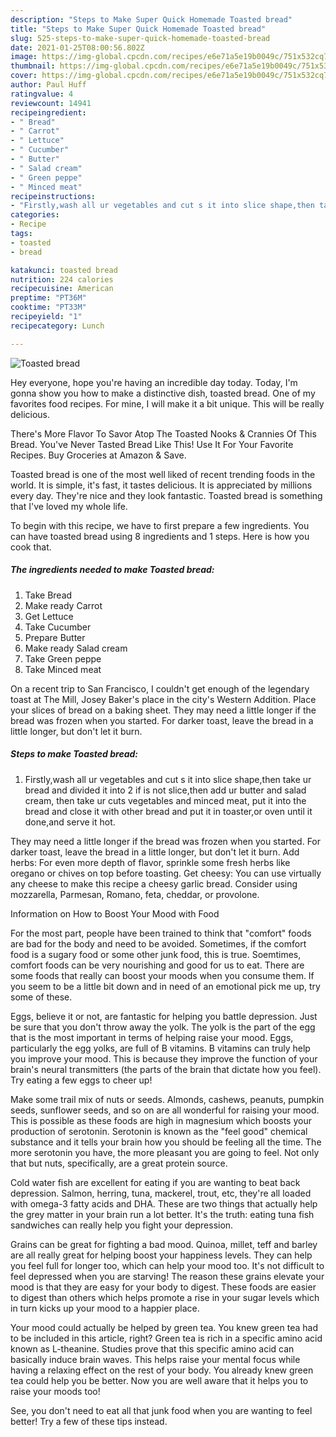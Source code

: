 ```yaml
---
description: "Steps to Make Super Quick Homemade Toasted bread"
title: "Steps to Make Super Quick Homemade Toasted bread"
slug: 525-steps-to-make-super-quick-homemade-toasted-bread
date: 2021-01-25T08:00:56.802Z
image: https://img-global.cpcdn.com/recipes/e6e71a5e19b0049c/751x532cq70/toasted-bread-recipe-main-photo.jpg
thumbnail: https://img-global.cpcdn.com/recipes/e6e71a5e19b0049c/751x532cq70/toasted-bread-recipe-main-photo.jpg
cover: https://img-global.cpcdn.com/recipes/e6e71a5e19b0049c/751x532cq70/toasted-bread-recipe-main-photo.jpg
author: Paul Huff
ratingvalue: 4
reviewcount: 14941
recipeingredient:
- " Bread"
- " Carrot"
- " Lettuce"
- " Cucumber"
- " Butter"
- " Salad cream"
- " Green peppe"
- " Minced meat"
recipeinstructions:
- "Firstly,wash all ur vegetables and cut s it into slice shape,then take ur bread and divided it into 2 if is not slice,then add ur butter and salad cream, then take ur cuts vegetables and minced meat, put it into the bread and close it with other bread and put it in toaster,or oven until it done,and serve it hot."
categories:
- Recipe
tags:
- toasted
- bread

katakunci: toasted bread 
nutrition: 224 calories
recipecuisine: American
preptime: "PT36M"
cooktime: "PT33M"
recipeyield: "1"
recipecategory: Lunch

---
```



![Toasted bread](https://img-global.cpcdn.com/recipes/e6e71a5e19b0049c/751x532cq70/toasted-bread-recipe-main-photo.jpg)

Hey everyone, hope you're having an incredible day today. Today, I'm gonna show you how to make a distinctive dish, toasted bread. One of my favorites food recipes. For mine, I will make it a bit unique. This will be really delicious.

There&#39;s More Flavor To Savor Atop The Toasted Nooks &amp; Crannies Of This Bread. You&#39;ve Never Tasted Bread Like This! Use It For Your Favorite Recipes. Buy Groceries at Amazon &amp; Save.

Toasted bread is one of the most well liked of recent trending foods in the world. It is simple, it's fast, it tastes delicious. It is appreciated by millions every day. They're nice and they look fantastic. Toasted bread is something that I've loved my whole life.


To begin with this recipe, we have to first prepare a few ingredients. You can have toasted bread using 8 ingredients and 1 steps. Here is how you cook that.

<!--inarticleads1-->

##### The ingredients needed to make Toasted bread:

1. Take  Bread
1. Make ready  Carrot
1. Get  Lettuce
1. Take  Cucumber
1. Prepare  Butter
1. Make ready  Salad cream
1. Take  Green peppe
1. Take  Minced meat


On a recent trip to San Francisco, I couldn&#39;t get enough of the legendary toast at The Mill, Josey Baker&#39;s place in the city&#39;s Western Addition. Place your slices of bread on a baking sheet. They may need a little longer if the bread was frozen when you started. For darker toast, leave the bread in a little longer, but don&#39;t let it burn. 

<!--inarticleads2-->

##### Steps to make Toasted bread:

1. Firstly,wash all ur vegetables and cut s it into slice shape,then take ur bread and divided it into 2 if is not slice,then add ur butter and salad cream, then take ur cuts vegetables and minced meat, put it into the bread and close it with other bread and put it in toaster,or oven until it done,and serve it hot.


They may need a little longer if the bread was frozen when you started. For darker toast, leave the bread in a little longer, but don&#39;t let it burn. Add herbs: For even more depth of flavor, sprinkle some fresh herbs like oregano or chives on top before toasting. Get cheesy: You can use virtually any cheese to make this recipe a cheesy garlic bread. Consider using mozzarella, Parmesan, Romano, feta, cheddar, or provolone. 

Information on How to Boost Your Mood with Food


For the most part, people have been trained to think that "comfort" foods are bad for the body and need to be avoided. Sometimes, if the comfort food is a sugary food or some other junk food, this is true. Soemtimes, comfort foods can be very nourishing and good for us to eat. There are some foods that really can boost your moods when you consume them. If you seem to be a little bit down and in need of an emotional pick me up, try some of these.

Eggs, believe it or not, are fantastic for helping you battle depression. Just be sure that you don't throw away the yolk. The yolk is the part of the egg that is the most important in terms of helping raise your mood. Eggs, particularly the egg yolks, are full of B vitamins. B vitamins can truly help you improve your mood. This is because they improve the function of your brain's neural transmitters (the parts of the brain that dictate how you feel). Try eating a few eggs to cheer up!

Make some trail mix of nuts or seeds. Almonds, cashews, peanuts, pumpkin seeds, sunflower seeds, and so on are all wonderful for raising your mood. This is possible as these foods are high in magnesium which boosts your production of serotonin. Serotonin is known as the "feel good" chemical substance and it tells your brain how you should be feeling all the time. The more serotonin you have, the more pleasant you are going to feel. Not only that but nuts, specifically, are a great protein source.

Cold water fish are excellent for eating if you are wanting to beat back depression. Salmon, herring, tuna, mackerel, trout, etc, they're all loaded with omega-3 fatty acids and DHA. These are two things that actually help the grey matter in your brain run a lot better. It's the truth: eating tuna fish sandwiches can really help you fight your depression. 

Grains can be great for fighting a bad mood. Quinoa, millet, teff and barley are all really great for helping boost your happiness levels. They can help you feel full for longer too, which can help your mood too. It's not difficult to feel depressed when you are starving! The reason these grains elevate your mood is that they are easy for your body to digest. These foods are easier to digest than others which helps promote a rise in your sugar levels which in turn kicks up your mood to a happier place.

Your mood could actually be helped by green tea. You knew green tea had to be included in this article, right? Green tea is rich in a specific amino acid known as L-theanine. Studies prove that this specific amino acid can basically induce brain waves. This helps raise your mental focus while having a relaxing effect on the rest of your body. You already knew green tea could help you be better. Now you are well aware that it helps you to raise your moods too!

See, you don't need to eat all that junk food when you are wanting to feel better! Try  a few  of  these  tips  instead.

